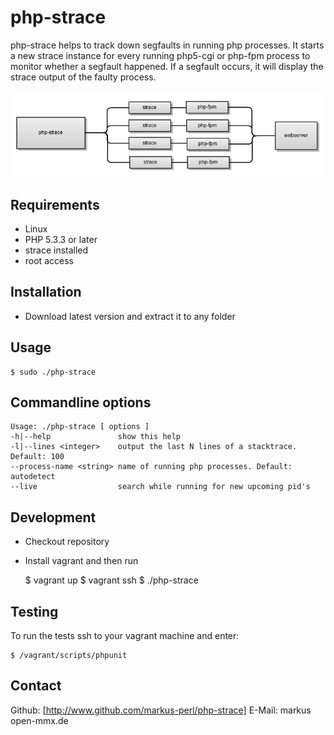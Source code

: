 php-strace
==========

php-strace helps to track down segfaults in running php processes. It starts a new strace instance for every
running php5-cgi or php-fpm process to monitor whether a segfault happened.
If a segfault occurs, it will display the strace output of the faulty process.

<p align="center">
  <img src="https://github.com/markus-perl/php-strace/blob/master/readme.files/php-strace.png?raw=true" alt="php-strace workflow"/>
</p>


Requirements
------------

* Linux
* PHP 5.3.3 or later
* strace installed
* root access


Installation
------------

* Download latest version and extract it to any folder


Usage
----------------------

    $ sudo ./php-strace


Commandline options
-------------------

    Usage: ./php-strace [ options ]
    -h|--help               show this help
    -l|--lines <integer>    output the last N lines of a stacktrace. Default: 100
    --process-name <string> name of running php processes. Default: autodetect
    --live                  search while running for new upcoming pid's


Development
----------

* Checkout repository
* Install vagrant and then run

    $ vagrant up
    $ vagrant ssh
    $ ./php-strace


Testing
-------

To run the tests ssh to your vagrant machine and enter:

    $ /vagrant/scripts/phpunit


Contact
-------
Github: [http://www.github.com/markus-perl/php-strace]
E-Mail: markus <at> open-mmx.de
